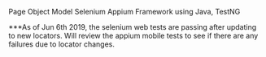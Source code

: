 Page Object Model Selenium Appium Framework using Java, TestNG

***As of Jun 6th 2019, the selenium web tests are passing after updating to new locators.
Will review the appium mobile tests to see if there are any failures due to locator changes.
